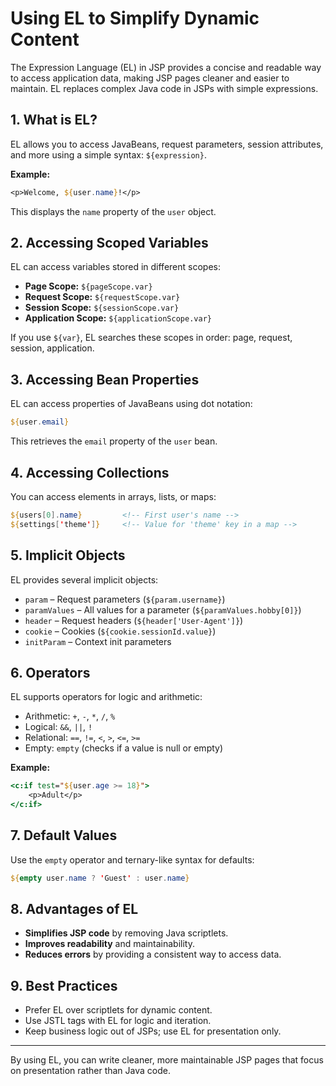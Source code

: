 # Using EL to Simplify Dynamic Content

The Expression Language (EL) in JSP provides a concise and readable way to access application data, making JSP pages cleaner and easier to maintain. EL replaces complex Java code in JSPs with simple expressions.

## 1. What is EL?

EL allows you to access JavaBeans, request parameters, session attributes, and more using a simple syntax: `${expression}`.

**Example:**

```jsp
<p>Welcome, ${user.name}!</p>
```

This displays the `name` property of the `user` object.

## 2. Accessing Scoped Variables

EL can access variables stored in different scopes:

- **Page Scope:** `${pageScope.var}`
- **Request Scope:** `${requestScope.var}`
- **Session Scope:** `${sessionScope.var}`
- **Application Scope:** `${applicationScope.var}`

If you use `${var}`, EL searches these scopes in order: page, request, session, application.

## 3. Accessing Bean Properties

EL can access properties of JavaBeans using dot notation:

```jsp
${user.email}
```

This retrieves the `email` property of the `user` bean.

## 4. Accessing Collections

You can access elements in arrays, lists, or maps:

```jsp
${users[0].name}         <!-- First user's name -->
${settings['theme']}     <!-- Value for 'theme' key in a map -->
```

## 5. Implicit Objects

EL provides several implicit objects:

- `param` – Request parameters (`${param.username}`)
- `paramValues` – All values for a parameter (`${paramValues.hobby[0]}`)
- `header` – Request headers (`${header['User-Agent']}`)
- `cookie` – Cookies (`${cookie.sessionId.value}`)
- `initParam` – Context init parameters

## 6. Operators

EL supports operators for logic and arithmetic:

- Arithmetic: `+`, `-`, `*`, `/`, `%`
- Logical: `&&`, `||`, `!`
- Relational: `==`, `!=`, `<`, `>`, `<=`, `>=`
- Empty: `empty` (checks if a value is null or empty)

**Example:**

```jsp
<c:if test="${user.age >= 18}">
    <p>Adult</p>
</c:if>
```

## 7. Default Values

Use the `empty` operator and ternary-like syntax for defaults:

```jsp
${empty user.name ? 'Guest' : user.name}
```

## 8. Advantages of EL

- **Simplifies JSP code** by removing Java scriptlets.
- **Improves readability** and maintainability.
- **Reduces errors** by providing a consistent way to access data.

## 9. Best Practices

- Prefer EL over scriptlets for dynamic content.
- Use JSTL tags with EL for logic and iteration.
- Keep business logic out of JSPs; use EL for presentation only.

---

By using EL, you can write cleaner, more maintainable JSP pages that focus on presentation rather than Java code.
